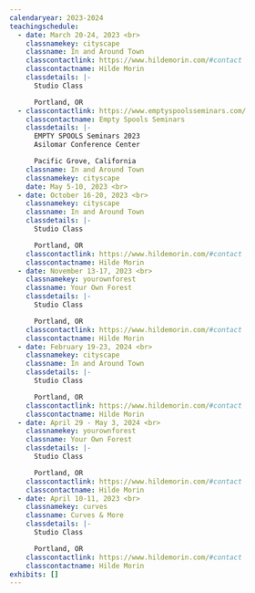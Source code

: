 ```yaml
---
calendaryear: 2023-2024
teachingschedule:
  - date: March 20-24, 2023 <br>
    classnamekey: cityscape
    classname: In and Around Town
    classcontactlink: https://www.hildemorin.com/#contact
    classcontactname: Hilde Morin
    classdetails: |-
      Studio Class 

      Portland, OR
  - classcontactlink: https://www.emptyspoolsseminars.com/
    classcontactname: Empty Spools Seminars
    classdetails: |-
      EMPTY SPOOLS Seminars 2023
      Asilomar Conference Center

      Pacific Grove, California
    classname: In and Around Town
    classnamekey: cityscape
    date: May 5-10, 2023 <br>
  - date: October 16-20, 2023 <br>
    classnamekey: cityscape
    classname: In and Around Town
    classdetails: |-
      Studio Class 

      Portland, OR
    classcontactlink: https://www.hildemorin.com/#contact
    classcontactname: Hilde Morin
  - date: November 13-17, 2023 <br>
    classnamekey: yourownforest
    classname: Your Own Forest
    classdetails: |-
      Studio Class 

      Portland, OR
    classcontactlink: https://www.hildemorin.com/#contact
    classcontactname: Hilde Morin
  - date: February 19-23, 2024 <br>
    classnamekey: cityscape
    classname: In and Around Town
    classdetails: |-
      Studio Class 

      Portland, OR
    classcontactlink: https://www.hildemorin.com/#contact
    classcontactname: Hilde Morin
  - date: April 29 - May 3, 2024 <br>
    classnamekey: yourownforest
    classname: Your Own Forest
    classdetails: |-
      Studio Class 

      Portland, OR
    classcontactlink: https://www.hildemorin.com/#contact
    classcontactname: Hilde Morin
  - date: April 10-11, 2023 <br>
    classnamekey: curves
    classname: Curves & More
    classdetails: |-
      Studio Class 

      Portland, OR
    classcontactlink: https://www.hildemorin.com/#contact
    classcontactname: Hilde Morin
exhibits: []
---
```

